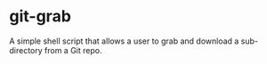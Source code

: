 # git-grab
A simple shell script that allows a user to grab and download a sub-directory from a Git repo.
